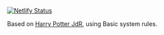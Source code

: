 [![Netlify Status](https://api.netlify.com/api/v1/badges/e45ff924-a561-4586-b0f5-88cf16da919f/deploy-status)](https://app.netlify.com/sites/jdr-harrypotter-basic/deploys)

Based on [Harry Potter JdR](http://www.geek-it.org/harry-potter-jdr/), using Basic system rules.
